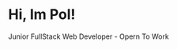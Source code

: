 # Hi, Im Pol! 

Junior FullStack Web Developer - Opern To Work
<!---
PabloMur/PabloMur is a ✨ special ✨ repository because its `README.md` (this file) appears on your GitHub profile.
You can click the Preview link to take a look at your changes.
--->
